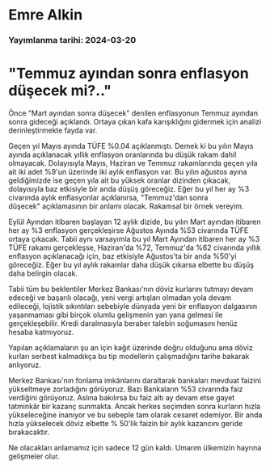 # Emre Alkin

### Yayımlanma tarihi: 2024-03-20

# "Temmuz ayından sonra enflasyon düşecek mi?.."

Önce "Mart ayından sonra düşecek" denilen enflasyonun Temmuz ayından sonra gideceği açıklandı. Ortaya çıkan kafa karışıklığını gidermek için analizi derinleştirmekte fayda var.

Geçen yıl Mayıs ayında TÜFE %0.04 açıklanmıştı. Demek ki bu yılın Mayıs ayında açıklanacak yıllık enflasyon oranlarında bu düşük rakam dahil olmayacak. Dolayısıyla Mayıs, Haziran ve Temmuz rakamlarında geçen yıla ait iki adet %9'un üzerinde iki aylık enflasyon var. Bu yılın ağustos ayına geldiğimizde ise geçen yıla ait bu yüksek oranlar dizinden çıkacak, dolayısıyla baz etkisiyle bir anda düşüş göreceğiz. Eğer bu yıl her ay %3 civarında aylık enflasyonlar açıklanırsa, "Temmuz'dan sonra düşecek" açıklamasının bir anlamı olacak. Rakamsal bir örnek vereyim.

Eylül Ayından itibaren başlayan 12 aylık dizide, bu yılın Mart ayından itibaren her ay %3 enflasyon gerçekleşirse Ağustos Ayında %53 civarında TÜFE ortaya çıkacak. Tabii aynı varsayımla bu yıl Mart Ayından itibaren her ay %3 TÜFE rakamı gerçekleşse, Haziran'da %72, Temmuz'da %62 civarında yıllık enflasyon açıklanacağı için, baz etkisiyle Ağustos'ta bir anda %50'yi göreceğiz. Eğer bu yıl aylık rakamlar daha düşük çıkarsa elbette bu düşüş daha belirgin olacak.

Tabii tüm bu beklentiler Merkez Bankası'nın döviz kurlarını tutmayı devam edeceği ve başarılı olacağı, yeni vergi artışları olmadan yola devam edileceği, lojistik sıkıntıları sebebiyle dünyada yeni bir enflasyon dalgasının yaşanmaması gibi birçok olumlu gelişmenin yan yana gelmesi ile gerçekleşebilir. Kredi daralmasıyla beraber talebin soğumasını henüz hesaba katmıyoruz.

Yapılan açıklamaların şu an için kağıt üzerinde doğru olduğunu ama döviz kurları serbest kalmadıkça bu tip modellerin çalışmadığını tarihe bakarak anlıyoruz.

Merkez Bankası'nın fonlama imkânlarını daraltarak bankaları mevduat faizini yükseltmeye zorladığını görüyoruz. Bazı Bankaların %53 civarında faiz verdiğini görüyoruz. Aslına bakılırsa bu faiz altı ay devam etse gayet tatminkâr bir kazanç sunmakta. Ancak herkes seçimden sonra kurların hızla yükseleceğine inanıyor ve bu sebeple tam olarak cesaret edemiyor. Bir anda hızla yükselecek döviz elbette % 50'lik faizin bir aylık kazancını geride bırakacaktır.

Ne olacakları anlamamız için sadece 12 gün kaldı. Umarım ülkemizin hayrına gelişmeler olur.

